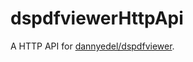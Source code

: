 # dspdfviewerHttpApi

A HTTP API for [dannyedel/dspdfviewer](https://github.com/dannyedel/dspdfviewer).
